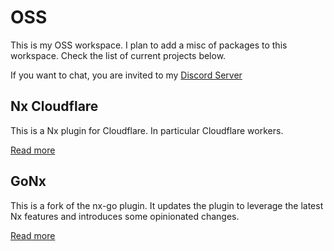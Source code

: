 # OSS

This is my OSS workspace. I plan to add a misc of packages to this workspace. Check the list of current projects below.

If you want to chat, you are invited to my [Discord Server](https://discord.gg/zjDCGpKP2S)

## Nx Cloudflare

This is a Nx plugin for Cloudflare. In particular Cloudflare workers.

[Read more](./packages/nx-cloudflare/README.md)

## GoNx

This is a fork of the nx-go plugin. It updates the plugin to leverage the latest Nx features and introduces some opinionated changes.

[Read more](./packages/gonx/README.md)
